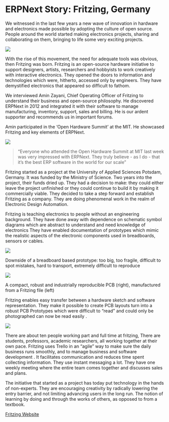 # ERPNext Story: Fritzing, Germany


We witnessed in the last few years a new wave of innovation in hardware and electronics made possible by adopting the culture of open source. People around the world started making electronics projects, sharing and collaborating on them, bringing to life some very exciting projects.

![](assets/frappe_io/images/stories/fritzing-logo.png)

With the rise of this movement, the need for adequate tools was obvious, then Fritzing was born. Fritzing is an open-source hardware initiative to support designers, artists, researchers and hobbyists to work creatively with interactive electronics. They opened the doors to information and technologies which were, hitherto, accessed only by engineers. They have demystified electronics that appeared so difficult to fathom.

We interviewed Amin Zayani, Chief Operating Officer of Fritzing to understand their business and open-source philosophy. He discovered ERPNext in 2012 and integrated it with their software to manage manufacturing, inventory, support, sales and billing. He is our ardent supporter and recommends us in important forums.

Amin participated in the ‘Open Hardware Summit’ at the MIT. He showcased Fritzing and key elements of ERPNext.

![](assets/frappe_io/images/stories/fritzing-ohs.png)

> “Everyone who attended the Open Hardware Summit at MIT last week was very impressed with ERPNext. They truly believe - as I do - that it’s the best ERP software in the world for our scale”

Fritzing started as a project at the University of Applied Sciences Potsdam, Germany. It was funded by the Ministry of Science.  Two years into the project, their funds dried up. They had a decision to make: they could either leave the project unfinished or they could continue to build it by making it commercially viable. They decided to take a step forward and establish Fritzing as a company. They are doing phenomenal work in the realm of Electronic Design Automation.

Fritzing  is teaching electronics to people without an engineering background. They have done away with dependence on schematic symbol diagrams which are abstract to understand and need knowledge of electronics They have enabled documentation of prototypes which mimic the realistic aspects of the electronic components used in breadboards, sensors or cables.

![](assets/frappe_io/images/stories/fritzing-board.png)

Downside of a breadboard based prototype: too big, too fragile, difficult to spot mistakes, hard to transport, extremely difficult to reproduce

![](assets/frappe_io/images/stories/fritzing-board2.png)

A compact, robust and industrially reproducible PCB (right), manufactured from a Fritzing file (left)

Fritzing enables easy transfer between a hardware sketch and software representation.
They make it possible to create PCB layouts turn into a robust PCB
Prototypes which were difficult to “read” and could only be photographed can now be read easily .

![](assets/frappe_io/images/stories/fritzing-lab.png)

There are about ten people working part and full time at fritzing, There are students, professors, academic researchers, all working together at their own pace. Fritzing uses Trello in an “agile” way to make sure the daily business runs smoothly, and to manage business and software development . It facilitates communication and reduces time spent collecting information. They use instant messaging a lot. They have one weekly meeting where the entire team comes together and discusses sales and plans.

The initiative that started as a project has today put technology in the hands of non-experts. They are encouraging creativity by radically lowering the entry barrier, and not limiting advancing users in the long run. The notion of learning by doing and through the works of others, as opposed to from a textbook.

[Fritzing Website](http://fritzing.org/home/)
